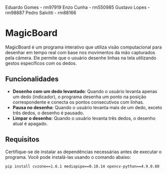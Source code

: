 Eduardo Gomes - rm97919
Enzo Cunha - rm550985
Gustavo Lopes - rm98887
Pedro Salvitti - rm88166 

# MagicBoard

MagicBoard é um programa interativo que utiliza visão computacional para desenhar em tempo real com base nos movimentos da mão capturados pela câmera. Ele permite que o usuário desenhe linhas na tela utilizando gestos específicos com os dedos.

## Funcionalidades

- **Desenho com um dedo levantado**: Quando o usuário levanta apenas um dedo (indicador), o programa desenha um ponto na posição correspondente e conecta os pontos consecutivos com linhas.
- **Pausa no desenho**: Quando o usuário levanta mais de um dedo, exceto três dedos, o desenho é pausado.
- **Limpar o desenho**: Quando o usuário levanta três dedos, o desenho atual é apagado.

## Requisitos

Certifique-se de instalar as dependências necessárias antes de executar o programa. Você pode instalá-las usando o comando abaixo:

```bash
pip install cvzone==1.6.1 mediapipe==0.10.14 opencv-python==4.9.0.80
